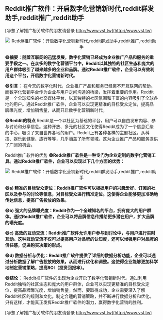 ## **Reddit推广软件：开启数字化营销新时代,reddit群发助手,reddit推广,reddit助手**

[😍想了解推广相关软件的朋友请登录 http://www.vst.tw](http://www.vst.tw)

 <center><img src="https://vst.tw/MP4/tuiguang/png/2.png" alt="Reddit推广软件：开启数字化营销新时代,reddit群发助手,reddit推广,reddit助手"></center>

**😄摘要：随着互联网的迅猛发展，数字化营销已经成为企业推广产品和服务的重要手段之一。在众多的数字化营销平台中，Reddit以其独特的社区生态和庞大的用户群体吸引了越来越多的企业和品牌。通过Reddit推广软件，企业可以有效利用这个平台，开启数字化营销新时代。**

**😄引言：**
在今天的数字化时代，企业推广产品和服务已经离不开互联网的帮助。而数字化营销平台作为企业与用户之间沟通的桥梁，发挥着重要的作用。Reddit是一个全球知名的社交媒体平台，以其独特的社区氛围和丰富的内容吸引了全球各地的用户。通过Reddit推广软件，企业可以实现更精准的目标受众定位，提高品牌曝光度，增加销售量，从而开启数字化营销新时代。

**😄Reddit的特点**
Reddit是一个以社区为基础的平台，用户可以自由发布内容、参与讨论和分享信息。这种开放、多元的社区文化使得Reddit成为了一个信息汇聚的中心，吸引了来自世界各地的用户。Reddit上有各种各样的主题社区，从科技、娱乐到健康、旅行等等，几乎涵盖了所有领域。这为企业推广产品和服务提供了广阔的机会。

Reddit推广软件的优势
**😄Reddit推广软件是一种专门为企业定制的数字化营销工具。通过Reddit推广软件，企业可以实现以下几个方面的优势：**

 <center><img src="https://vst.tw/MP4/tuiguang/png/2.png" alt="Reddit推广软件：开启数字化营销新时代,reddit群发助手,reddit推广,reddit助手"></center>

**😄a) 精准的目标受众定位：Reddit推广软件可以根据用户的兴趣爱好、订阅的社区以及参与的讨论等信息，对目标受众进行精准定位。这使得企业能够更加准确地传达信息，提高广告投放的效果。**

**😄b) 强大的品牌曝光度：Reddit作为一个全球知名的平台，拥有庞大的用户群体。通过Reddit推广软件，企业可以将品牌信息传播给更多潜在用户，扩大品牌的曝光度。**

**😄c) 高效的互动交流：Reddit推广软件允许用户参与到讨论中，与用户进行实时互动。这种互动交流不仅可以提高用户对品牌的认知度，还可以增强用户对品牌的信任感，促进购买决策的形成。**

**😄d) 数据分析与优化：Reddit推广软件提供了详细的数据分析功能，企业可以通过分析数据了解广告投放的效果，从而进行优化和调整。这使得企业能够更加科学地制定营销策略，提高ROI（投资回报率）。**

**😄结论：**
Reddit推广软件的出现为企业开启了数字化营销新时代。通过利用Reddit独特的社区生态和庞大的用户群体，企业可以实现更精准的目标受众定位，提高品牌曝光度，增加销售量。然而，要取得成功，企业需要深入了解Reddit社区的规则和文化，制定合适的营销策略，并不断进行数据分析和优化。只有这样，才能真正发挥Reddit推广软件的潜力，赢得数字化营销的胜利。

[😍想了解推广相关软件的朋友请登录 http://www.vst.tw](http://www.vst.tw)



